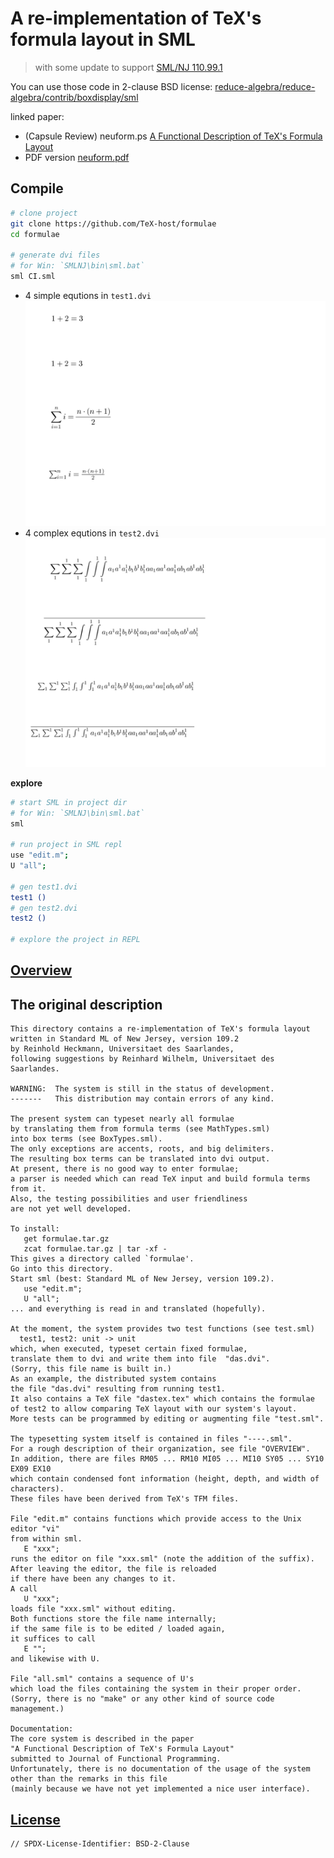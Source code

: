 A re-implementation of TeX's formula layout in SML
==================================================

> with some update to support [SML/NJ 110.99.1](https://www.smlnj.org/)

You can use those code in 2-clause BSD license: [reduce-algebra/reduce-algebra/contrib/boxdisplay/sml](https://github.com/reduce-algebra/reduce-algebra/blob/master/contrib/boxdisplay/sml/README)

linked paper:
+ (Capsule Review) neuform.ps [A Functional Description of TeX's Formula Layout](https://www.rw.cdl.uni-saarland.de/people/heckmann/private/abstracts/neuform-review.html)
+ PDF version [neuform.pdf](https://people.eecs.berkeley.edu/~fateman/temp/neuform.pdf)


## Compile

```bash
# clone project
git clone https://github.com/TeX-host/formulae
cd formulae

# generate dvi files
# for Win: `SMLNJ\bin\sml.bat`
sml CI.sml
```

+ 4 simple equtions in `test1.dvi`
    ![](img/test1.png)
+ 4 complex equtions in `test2.dvi`
    ![](img/test2.png)


**explore**

```sh
# start SML in project dir
# for Win: `SMLNJ\bin\sml.bat`
sml

# run project in SML repl
use "edit.m";
U "all";

# gen test1.dvi
test1 ()
# gen test2.dvi
test2 ()

# explore the project in REPL
```


## [Overview](OVERVIEW.md)


## The original description

```
This directory contains a re-implementation of TeX's formula layout
written in Standard ML of New Jersey, version 109.2
by Reinhold Heckmann, Universitaet des Saarlandes,
following suggestions by Reinhard Wilhelm, Universitaet des Saarlandes.

WARNING:  The system is still in the status of development.
-------   This distribution may contain errors of any kind.

The present system can typeset nearly all formulae
by translating them from formula terms (see MathTypes.sml)
into box terms (see BoxTypes.sml).
The only exceptions are accents, roots, and big delimiters.
The resulting box terms can be translated into dvi output.
At present, there is no good way to enter formulae;
a parser is needed which can read TeX input and build formula terms from it.
Also, the testing possibilities and user friendliness
are not yet well developed.

To install:
   get formulae.tar.gz
   zcat formulae.tar.gz | tar -xf -
This gives a directory called `formulae'.
Go into this directory.
Start sml (best: Standard ML of New Jersey, version 109.2).
   use "edit.m";
   U "all";
... and everything is read in and translated (hopefully).

At the moment, the system provides two test functions (see test.sml)
  test1, test2: unit -> unit
which, when executed, typeset certain fixed formulae,
translate them to dvi and write them into file  "das.dvi".
(Sorry, this file name is built in.)
As an example, the distributed system contains
the file "das.dvi" resulting from running test1.
It also contains a TeX file "dastex.tex" which contains the formulae
of test2 to allow comparing TeX layout with our system's layout.
More tests can be programmed by editing or augmenting file "test.sml".

The typesetting system itself is contained in files "----.sml".
For a rough description of their organization, see file "OVERVIEW".
In addition, there are files RM05 ... RM10 MI05 ... MI10 SY05 ... SY10 EX09 EX10
which contain condensed font information (height, depth, and width of characters).
These files have been derived from TeX's TFM files.

File "edit.m" contains functions which provide access to the Unix editor "vi"
from within sml.
   E "xxx";
runs the editor on file "xxx.sml" (note the addition of the suffix).
After leaving the editor, the file is reloaded
if there have been any changes to it.
A call
   U "xxx";
loads file "xxx.sml" without editing.
Both functions store the file name internally;
if the same file is to be edited / loaded again,
it suffices to call
   E "";
and likewise with U.

File "all.sml" contains a sequence of U's
which load the files containing the system in their proper order.
(Sorry, there is no "make" or any other kind of source code management.)

Documentation:
The core system is described in the paper
"A Functional Description of TeX's Formula Layout"
submitted to Journal of Functional Programming.
Unfortunately, there is no documentation of the usage of the system
other than the remarks in this file
(mainly because we have not yet implemented a nice user interface).
```

## [License](LICENSE.md)

```
// SPDX-License-Identifier: BSD-2-Clause
```
